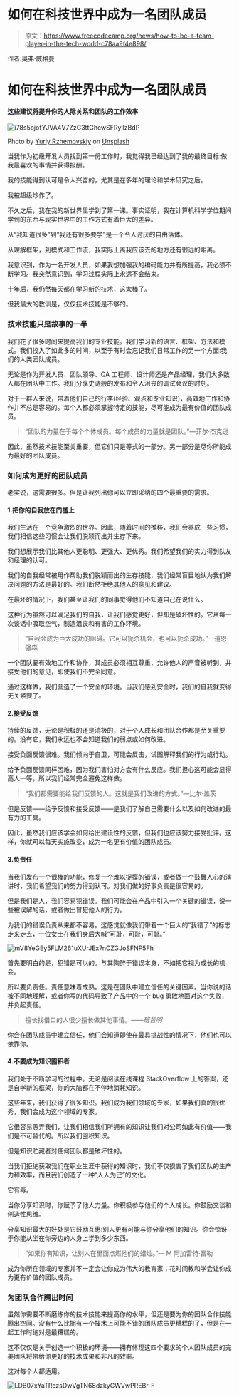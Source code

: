 # 如何在科技世界中成为一名团队成员

> 原文：<https://www.freecodecamp.org/news/how-to-be-a-team-player-in-the-tech-world-c78aa9f4e898/>

作者:奥弗·威格曼

# 如何在科技世界中成为一名团队成员

#### 这些建议将提升你的人际关系和团队的工作效率

![i78s5ojofYJVA4V7ZzG3ttGhcwSFRyllzBdP](img/af27fc06a1bb2bfa7ef5380f8c22ddd7.png)

Photo by [Yuriy Rzhemovskiy](https://unsplash.com/@yuriyr?utm_source=medium&utm_medium=referral) on [Unsplash](https://unsplash.com?utm_source=medium&utm_medium=referral)

当我作为初级开发人员找到第一份工作时，我觉得我已经达到了我的最终目标:做我最喜欢的事情并获得报酬。

我的技能得到认可是令人兴奋的，尤其是在多年的理论和学术研究之后。

我被超级炒作了。

不久之后，我在我的新世界里学到了第一课。事实证明，我在计算机科学学位期间学到的东西与现实世界中的工作方式有着巨大的差异。

从“我知道很多”到“我还有很多要学”是一个令人讨厌的自由落体。

从理解框架，到模式和工作流，我实际上离我应该去的地方还有很远的距离。

我意识到，作为一名开发人员，如果我想加强我的编码能力并有所提高，我必须不断学习。我突然意识到，学习过程实际上永远不会结束。

十年后，我仍然每天都在学习新的技术，这太棒了。

但我最大的教训是，仅仅技术技能是不够的。

### 技术技能只是故事的一半

我们花了很多时间来提高我们的专业技能。我们学习新的语言、框架、方法和模式。我们投入了如此多的时间，以至于有时会忘记我们日常工作的另一个方面:我们的人类团队成员。

无论是作为开发人员、团队领导、QA 工程师、设计师还是产品经理，我们大多数人都在团队中工作。我们分享史诗般的发布和令人沮丧的调试会议的时刻。

对于一群人来说，带着他们自己的行李(经验、观点和专业知识)，高效地工作和协作并不总是容易的。每个人都必须掌握特定的技能，尽可能成为最有价值的团队成员。

> “团队的力量在于每个个体成员。每个成员的力量就是团队。”—菲尔·杰克逊

因此，虽然技术技能至关重要，但它们只是等式的一部分。另一部分是尽你所能成为最好的团队成员。

### 如何成为更好的团队成员

老实说，这需要很多。但是让我列出你可以立即采纳的四个最重要的需求。

#### 1.把你的自我放在门槛上

我们生活在一个竞争激烈的世界。因此，随着时间的推移，我们会养成一些习惯，我们相信这些习惯会让我们脱颖而出并生存下来。

我们想展示我们比其他人更聪明、更强大、更优秀。我们希望我们的实力得到队友和经理的认可。

我们的自我经常被用作帮助我们脱颖而出的生存技能，我们经常盲目地认为我们解决问题的方法是最好的。我们断然拒绝其他人的意见和建议。

在最坏的情况下，我们甚至让我们的同事觉得他们不知道自己在说什么。

这种行为虽然可以满足我们的自我，让我们感觉更好，但却是破坏性的。它从每一次谈话中吸取空气，制造沮丧和有害的工作环境。

> “自我会成为巨大成功的阻碍。它可以扼杀机会，也可以扼杀成功。”—道恩·强森

一个团队要有效地工作和协作，其成员必须相互尊重，允许他人的声音被听到，并接受他们的意见，即使我们不完全同意。

通过这样做，我们营造了一个安全的环境。当我们感到安全时，我们的自我就变得无关紧要了。

#### 2.接受反馈

持续的反馈，无论是积极的还是消极的，对于个人成长和团队合作都是至关重要的。没有它，我们永远也不会知道我们的弱点或如何改进。

接受负面反馈很难。我们倾向于自卫，可能会反击，试图解释我们的行为或行动。

给予负面反馈同样困难，因为我们害怕对方会有什么反应。我们担心这可能会显得高人一等，所以我们经常完全避免这样做。

> “我们都需要能给我们反馈的人。这就是我们改进的方式。”—比尔·盖茨

但是反馈——给予反馈和接受反馈——是我们了解自己需要什么以及如何改进的最有力的工具。

因此，虽然我们应该学会如何给出建设性的反馈，但我们也应该努力接受批评。这样，你就可以每天实施改变，成为一名更有价值的团队成员。

#### 3.负责任

当我们发布一个很棒的功能，修复一个难以捉摸的错误，或者做一个鼓舞人心的演讲时，我们希望我们的努力得到认可。对我们做的好事负责是很容易的。

但是我们是人，我们容易犯错误。我们可能会在产品中引入一个关键的错误，说一些被误解的话，或者做出冒犯他人的行为。

为我们的错误负责从来都不容易。这感觉就像我们带着一个巨大的“我错了”的标志走来走去，一位女士在我们身后大喊“可耻，可耻，可耻。”

![mV8YeGEy5FLM261uXUrJEx7nCZGJoSFNP5Fh](img/9711d5c1f9446eb2a5d4a12b074b2b7b.png)

首先要明白的是，犯错是可以的。与其陶醉于错误本身，不如把它视为成长的机会。

所以要负责任。责任意味着成熟。这是在团队中建立信任的关键因素。当你说的话被不同地理解，或者你写的代码导致了产品中的一个 bug 勇敢地面对这个失败，并负起责任。

> 擅长找借口的人很少擅长做其他事情。——*班哲明*

你会在团队成员中建立信任，他们会知道即使在最具挑战性的情况下，他们也可以依靠你。

#### 4.不要成为知识囤积者

我们处于不断学习的过程中。无论是阅读在线课程 StackOverflow 上的答案，还是自学新的框架，你的大脑都在不停地消耗知识。

这些年来，我们获得了很多知识。我们成为我们领域的专家，如果我们真的很优秀，我们会成为这个领域的专家。

它很容易愚弄我们，让我们相信我们所拥有的知识让我们对公司如此有价值——我们是不可替代的。所以我们囤积知识。

但是知识贮藏者对任何团队都是破坏性的。

当我们拒绝获取我们在职业生涯中获得的知识时，我们不仅损害了我们团队的生产力和效率，而且我们创造了一种“人人为己”的文化。

它有毒。

当你分享知识时，你赋予了他人力量。你积极参与他们的个人成长。你鼓励交谈和创造性思维。

分享知识最大的好处是它鼓励互惠:别人更有可能与你分享他们的知识。你会惊讶于你能从坐在你旁边的人身上学到多少东西。

> “如果你有知识，让别人在里面点燃他们的蜡烛。”— M 阿加雷特·富勒

成为你所在领域的专家并不一定会让你成为伟大的教育家；花时间教和学会让你成为更有价值的团队成员。

### 为团队合作腾出时间

虽然你需要不断磨练你的技术技能来提高你的水平，但还是要为你的团队合作技能腾出空间。没有什么比拥有一个技术上可能不错的团队成员更糟糕的了，但是在一起工作时绝对是最糟糕的。

这不仅仅是关于创造一个积极的环境——拥有体现这四个要求的个人团队成员的完美团队将带给你更好的技术成果和非凡的效率。

这对每个人都适用。

![LDB07xYaTRezsDwVgTN68dzkyGWVwPREBr-F](img/c8a0fb3e8c37d271a70d4329a34d137c.png)